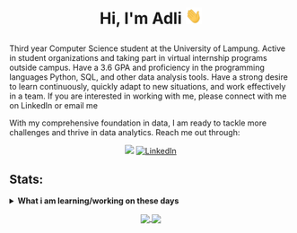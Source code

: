 # <p align=center> Hi, I'm Adli <img src='https://github.com/elhakimyasya/elhakimyasya/blob/master/assets/Hi.gif' width='29' height='29'/>
Third year Computer Science student at the University of Lampung. Active in student organizations and taking part in virtual internship programs outside campus. Have a 3.6 GPA and proficiency in the programming languages Python, SQL, and other data analysis tools. Have a strong desire to learn continuously, quickly adapt to new situations, and work effectively in a team. If you are interested in working with me, please connect with me on LinkedIn or email me

With my comprehensive foundation in data, I am ready to tackle more challenges and thrive in data analytics. Reach me out through:

 <p align=center>
 <a href="mailto:adlii.fiqrullah@gmail.com" target="_blank"><img src="https://img.shields.io/badge/Gmail-D14836?&style=for-the-badge&logo=gmail&logoColor=white"/></a>   
  <a href="https://www.linkedin.com/in/adliif/" target="_blank"><img alt="LinkedIn" src="https://img.shields.io/badge/Linkedln-%230077B5.svg?&style=for-the-badge&logo=linkedin&logoColor=white" /></a>    
</p>

## Stats:
<details>
 <summary><strong>What i am learning/working on these days</strong></summary>
   - 🔭 I'm currently working on several independent projects. </br>
   - 🌱 I’m currently learning SQL. </br>
</details>
    <p align=center>
  <a href="#" title="Stats">
    <img height=175 align="center" src="https://github-readme-stats.vercel.app/api?username=adliif&show_icons=true&theme=gotham">
  </a>
  <a href="#" title="Stats">
  <img height=175 align="center" src="https://github-readme-stats.vercel.app/api/top-langs/?username=adliif&hide=c%23,powershell,java&title_color=2aa889&text_color=99d1ce&icon_color=2bbc8a&bg_color=0c1014&langs_count=8&layout=compact" />
  </a>
</p>
